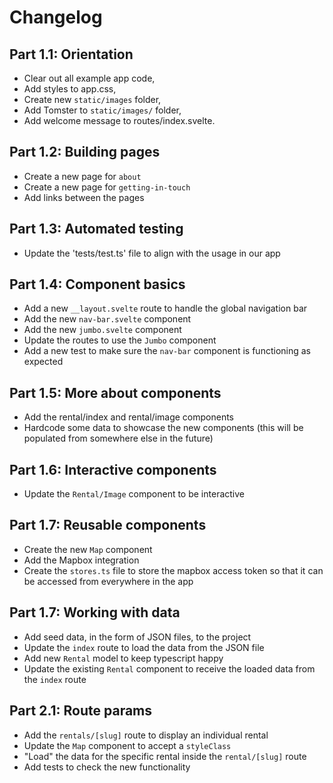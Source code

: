 # Changelog

## Part 1.1: Orientation

- Clear out all example app code,
- Add styles to app.css,
- Create new `static/images` folder,
- Add Tomster to `static/images/` folder,
- Add welcome message to routes/index.svelte.

## Part 1.2: Building pages

- Create a new page for `about`
- Create a new page for `getting-in-touch`
- Add links between the pages

## Part 1.3: Automated testing

- Update the 'tests/test.ts' file to align with the usage in our app

## Part 1.4: Component basics

- Add a new `__layout.svelte` route to handle the global navigation bar
- Add the new `nav-bar.svelte` component
- Add the new `jumbo.svelte` component
- Update the routes to use the `Jumbo` component
- Add a new test to make sure the `nav-bar` component is functioning as expected

## Part 1.5: More about components

- Add the rental/index and rental/image components
- Hardcode some data to showcase the new components (this will be populated from somewhere else in the future)

## Part 1.6: Interactive components

- Update the `Rental/Image` component to be interactive

## Part 1.7: Reusable components

- Create the new `Map` component
- Add the Mapbox integration
- Create the `stores.ts` file to store the mapbox access token so that it can be accessed from everywhere in the app

## Part 1.7: Working with data

- Add seed data, in the form of JSON files, to the project
- Update the `index` route to load the data from the JSON file
- Add new `Rental` model to keep typescript happy
- Update the existing `Rental` component to receive the loaded data from the `index` route

## Part 2.1: Route params

- Add the `rentals/[slug]` route to display an individual rental
- Update the `Map` component to accept a `styleClass`
- "Load" the data for the specific rental inside the `rental/[slug]` route
- Add tests to check the new functionality
